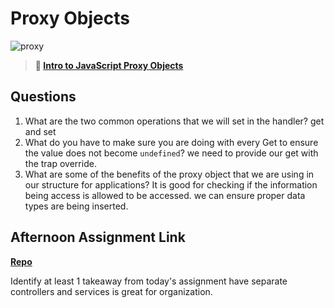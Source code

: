 # Proxy Objects

![proxy](https://bcw.blob.core.windows.net/public/img/journals/5120113092091727)

> **📖 [Intro to JavaScript Proxy Objects](https://codeworksacademy.com/fs-student-guide/resources/wk3/03-Proxies)**

## Questions

1. What are the two common operations that we will set in the handler?
get and set
2. What do you have to make sure you are doing with every Get to ensure the value does not become `undefined`?
we need to provide our get with the trap override. 
3. What are some of the benefits of the proxy object that we are using in our structure for applications? It is good for checking if the information being access is allowed to be accessed. we can ensure proper data types are being inserted. 

## Afternoon Assignment Link

**[Repo](https://github.com/BDVassar/<ASSIGNMENT_REPO>)**

Identify at least 1 takeaway from today's assignment
have separate controllers and services is great for organization. 